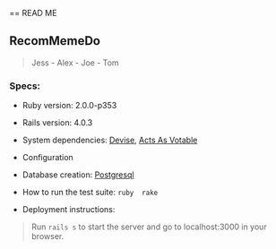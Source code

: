 == READ ME

## RecomMemeDo
> Jess - Alex - Joe - Tom


### Specs:

* Ruby version: 2.0.0-p353

* Rails version: 4.0.3

* System dependencies: [Devise](https://github.com/plataformatec/devise), [Acts As Votable](https://github.com/ryanto/acts_as_votable)

* Configuration

* Database creation: [Postgresql](https://bitbucket.org/ged/ruby-pg/wiki/Home)

* How to run the test suite: ```ruby 
                               rake
                             ```

* Deployment instructions:
> Run ```rails s``` to start the server and go to localhost:3000 in your browser.


